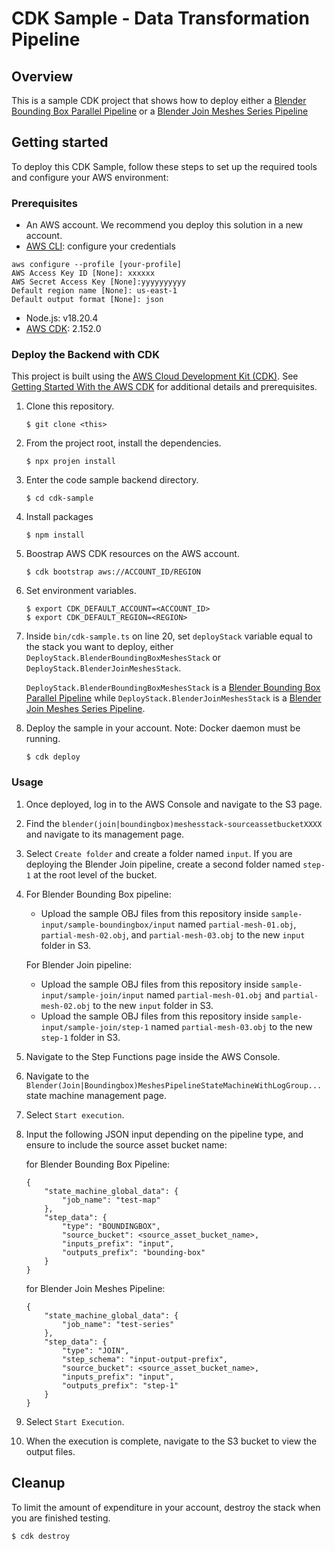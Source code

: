 # CDK Sample - Data Transformation Pipeline

## Overview

This is a sample CDK project that shows how to deploy either a [Blender Bounding Box Parallel Pipeline](../src/use-cases/blender/blender-boundingbox-meshes-parallel/README.md) or a [Blender Join Meshes Series Pipeline](../src/use-cases/blender/blender-join-meshes-series/README.md)


## Getting started

To deploy this CDK Sample, follow these steps to set up the required tools and configure your AWS environment:

### Prerequisites

- An AWS account. We recommend you deploy this solution in a new account.
- [AWS CLI](https://aws.amazon.com/cli/): configure your credentials

```
aws configure --profile [your-profile] 
AWS Access Key ID [None]: xxxxxx
AWS Secret Access Key [None]:yyyyyyyyyy
Default region name [None]: us-east-1 
Default output format [None]: json
```

- Node.js: v18.20.4
- [AWS CDK](https://github.com/aws/aws-cdk/releases/tag/v2.152.0): 2.152.0

### Deploy the Backend with CDK

This project is built using the [AWS Cloud Development Kit (CDK)](https://aws.amazon.com/cdk/). See [Getting Started With the AWS CDK](https://docs.aws.amazon.com/cdk/v2/guide/getting_started.html) for additional details and prerequisites.

1. Clone this repository.
    ```shell
    $ git clone <this>
    ```
2. From the project root, install the dependencies.
    ```shell
    $ npx projen install
    ```

3. Enter the code sample backend directory.
    ```shell
    $ cd cdk-sample
    ```

4. Install packages
   ```shell
   $ npm install
   ```

5. Boostrap AWS CDK resources on the AWS account.
    ```shell
    $ cdk bootstrap aws://ACCOUNT_ID/REGION
    ```

6. Set environment variables.
    ```shell
    $ export CDK_DEFAULT_ACCOUNT=<ACCOUNT_ID>
    $ export CDK_DEFAULT_REGION=<REGION>
    ```
7. Inside `bin/cdk-sample.ts` on line 20, set `deployStack` variable equal to the stack you want to deploy, either  `DeployStack.BlenderBoundingBoxMeshesStack` or `DeployStack.BlenderJoinMeshesStack`.

    `DeployStack.BlenderBoundingBoxMeshesStack` is a [Blender Bounding Box Parallel Pipeline](../src/use-cases/blender/blender-boundingbox-meshes-parallel/README.md) while `DeployStack.BlenderJoinMeshesStack` is a [Blender Join Meshes Series Pipeline](../src/use-cases/blender/blender-join-meshes-series/README.md).

8. Deploy the sample in your account. Note: Docker daemon must be running.
    ```shell
    $ cdk deploy
    ```

### Usage

1. Once deployed, log in to the AWS Console and navigate to the S3 page.

2. Find the `blender(join|boundingbox)meshesstack-sourceassetbucketXXXX` and navigate to its management page.

3. Select `Create folder` and create a folder named `input`. If you are deploying the Blender Join pipeline, create a second folder named `step-1` at the root level of the bucket.

5. 
    For Blender Bounding Box pipeline:
    * Upload the sample OBJ files from this repository inside `sample-input/sample-boundingbox/input` named `partial-mesh-01.obj`, `partial-mesh-02.obj`, and `partial-mesh-03.obj` to the new `input` folder in S3.

    For Blender Join pipeline:
    * Upload the sample OBJ files from this repository inside `sample-input/sample-join/input` named `partial-mesh-01.obj` and `partial-mesh-02.obj` to the new `input` folder in S3.
    * Upload the sample OBJ files from this repository inside `sample-input/sample-join/step-1` named `partial-mesh-03.obj` to the new `step-1` folder in S3.

7. Navigate to the Step Functions page inside the AWS Console.

8. Navigate to the `Blender(Join|Boundingbox)MeshesPipelineStateMachineWithLogGroup...` state machine management page.

9. Select `Start execution`.

10. Input the following JSON input depending on the pipeline type, and ensure to include the source asset bucket name:

    for Blender Bounding Box Pipeline:
    ```
    {
        "state_machine_global_data": {
            "job_name": "test-map"
        },
        "step_data": {
            "type": "BOUNDINGBOX",
            "source_bucket": <source_asset_bucket_name>,
            "inputs_prefix": "input",
            "outputs_prefix": "bounding-box"
        }
    }
    ```

    for Blender Join Meshes Pipeline:
    ```
    {
        "state_machine_global_data": {
            "job_name": "test-series"
        },
        "step_data": {
            "type": "JOIN",
            "step_schema": "input-output-prefix",
            "source_bucket": <source_asset_bucket_name>,
            "inputs_prefix": "input",
            "outputs_prefix": "step-1"
        }
    }
    ```

9. Select `Start Execution`.

10. When the execution is complete, navigate to the S3 bucket to view the output files.

## Cleanup

To limit the amount of expenditure in your account, destroy the stack when you are finished testing.

```shell
$ cdk destroy
```